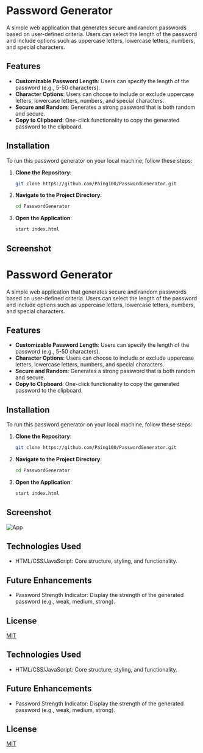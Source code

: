 # Password Generator

A simple web application that generates secure and random passwords based on user-defined criteria. Users can select the length of the password and include options such as uppercase letters, lowercase letters, numbers, and special characters.

## Features

- **Customizable Password Length**: Users can specify the length of the password (e.g., 5-50 characters).
- **Character Options**: Users can choose to include or exclude uppercase letters, lowercase letters, numbers, and special characters.
- **Secure and Random**: Generates a strong password that is both random and secure.
- **Copy to Clipboard**: One-click functionality to copy the generated password to the clipboard.

## Installation

To run this password generator on your local machine, follow these steps:

1. **Clone the Repository**:
   ```bash
   git clone https://github.com/Paing100/PasswordGenerator.git
   ```
2. **Navigate to the Project Directory**:
   ```bash
   cd PasswordGenerator 
3. **Open the Application**:
   ```bash
   start index.html
   ```

## Screenshot
# Password Generator

A simple web application that generates secure and random passwords based on user-defined criteria. Users can select the length of the password and include options such as uppercase letters, lowercase letters, numbers, and special characters.

## Features

- **Customizable Password Length**: Users can specify the length of the password (e.g., 5-50 characters).
- **Character Options**: Users can choose to include or exclude uppercase letters, lowercase letters, numbers, and special characters.
- **Secure and Random**: Generates a strong password that is both random and secure.
- **Copy to Clipboard**: One-click functionality to copy the generated password to the clipboard.

## Installation

To run this password generator on your local machine, follow these steps:

1. **Clone the Repository**:
   ```bash
   git clone https://github.com/Paing100/PasswordGenerator.git
   ```
2. **Navigate to the Project Directory**:
   ```bash
   cd PasswordGenerator 
3. **Open the Application**:
   ```bash
   start index.html
   ```

## Screenshot
![App](https://github.com/user-attachments/assets/fc10de22-745a-41e2-b405-5d8b122e1549)

## Technologies Used
- HTML/CSS/JavaScript: Core structure, styling, and functionality.

## Future Enhancements

- Password Strength Indicator: Display the strength of the generated password (e.g., weak, medium, strong).

## License
[MIT](https://choosealicense.com/licenses/mit/)
## Technologies Used
- HTML/CSS/JavaScript: Core structure, styling, and functionality.

## Future Enhancements

- Password Strength Indicator: Display the strength of the generated password (e.g., weak, medium, strong).

## License
[MIT](https://choosealicense.com/licenses/mit/)
